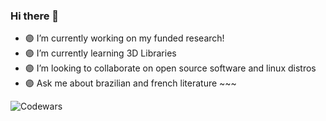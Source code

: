 ### Hi there 👋

- 🟣 I’m currently working on my funded research!
- 🟣 I’m currently learning 3D Libraries
- 🟣 I’m looking to collaborate on open source software and linux distros
- 🟣 Ask me about brazilian and french literature ~~~

![Codewars](https://www.codewars.com/users/guisarria/badges/micro)
